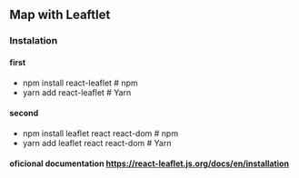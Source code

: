 ## Map with Leaftlet

### Instalation

#### first

- npm install react-leaflet # npm
- yarn add react-leaflet # Yarn

#### second

- npm install leaflet react react-dom # npm
- yarn add leaflet react react-dom # Yarn

#### oficional documentation https://react-leaflet.js.org/docs/en/installation
